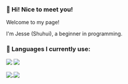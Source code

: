 ### 🥦 Hi! Nice to meet you!

Welcome to my page!

I'm Jesse (Shuhui), a beginner in programming.

### 📜 Languages I currently use: 

![](https://img.shields.io/badge/python-3.8-blue)
![](https://img.shields.io/badge/R-4.2.2-brightgreen)


<!--
**shuhui-wang/shuhui-wang** is a ✨ _special_ ✨ repository because its `README.md` (this file) appears on your GitHub profile.

Here are some ideas to get you started:

- 🔭 I’m currently working on ...
- 🌱 I’m currently learning ...
- 👯 I’m looking to collaborate on ...
- 🤔 I’m looking for help with ...
- 💬 Ask me about ...
- 📫 How to reach me: ...
- 😄 Pronouns: ...
- ⚡ Fun fact: ...
![Jesse's GitHub stats](https://github-readme-stats.vercel.app/api?username=shuhui-wang&show_icons=true&theme=dark)
![Top Langs](https://github-readme-stats.vercel.app/api/top-langs/?username=shuhui-wang&hide=TeX&layout=compact)
-->

<a href="https://github.com/shuhui-wang/github-readme-stats">
  <img align="center" src="https://github-readme-stats.vercel.app/api/pin/?username=shuhui-wang&repo=github-readme-stats" />
</a>
<a href="https://github.com/shuhui-wang/convoychat">
  <img align="center" src="https://github-readme-stats.vercel.app/api/pin/?username=shuhui-wang&repo=convoychat" />
</a>
